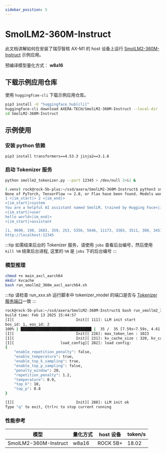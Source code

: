 ```yaml
---
sidebar_position: 5
---
```


# SmolLM2-360M-Instruct

此文档讲解如何在安装了瑞莎智核 AX-M1 的 host 设备上运行 [SmolLM2-360M-Instruct](https://huggingface.co/HuggingFaceTB/SmolLM2-360M-Instruct) 示例应用。

预编译模型量化方式： **w8a16**

## 下载示例应用仓库

使用 `huggingfcae-cli` 下载示例应用仓库。

<NewCodeBlock tip="Host" type="Device">

```bash
pip3 install -U "huggingface_hub[cli]"
huggingface-cli download AXERA-TECH/SmolLM2-360M-Instruct --local-dir ./SmolLM2-360M-Instructcd DeepSeek-R1-Distill-Qwen-1.5B
cd SmolLM2-360M-Instruct
```

</NewCodeBlock>

## 示例使用

### 安装 python 依赖

<NewCodeBlock tip="Host" type="Device">

```bash
pip3 install transformers==4.53.3 jinja2==3.1.6
```

</NewCodeBlock>

### 启动 Tokenizer 服务

<NewCodeBlock tip="Host" type="Device">

```bash
python smollm2_tokenizer.py --port 12345 > /dev/null 2>&1 &
```

</NewCodeBlock>

```bash
(.venv) rock@rock-5b-plus:~/ssd/axera/SmolLM2-360M-Instruct$ python3 smollm2_tokenizer.py --port 12345
None of PyTorch, TensorFlow >= 2.0, or Flax have been found. Models won't be available and only tokenizers, configuration and file/data utilities can be used.
1 <|im_start|> 2 <|im_end|>
<|im_start|>system
You are a helpful AI assistant named SmolLM, trained by Hugging Face<|im_end|>
<|im_start|>user
hello world<|im_end|>
<|im_start|>assistant

[1, 9690, 198, 2683, 359, 253, 5356, 5646, 11173, 3365, 3511, 308, 34519, 28, 7018, 411, 407, 19712, 8182, 2, 198, 1, 4093, 198, 28120, 905, 2, 198, 1, 520, 9531, 198]
http://localhost:12345
```

:::tip
如需结束后台的 Tokenizer 服务，请使用 `jobs` 查看后台编号，然后使用 `kill %N` 结束后台进程, 这里的 `%N` 是 `jobs` 下的后台编号
:::

### 模型推理

<NewCodeBlock tip="Host" type="Device">

```bash
chmod +x main_axcl_aarch64
mkdir kvcache
bash run_smollm2_360m_axcl_aarch64.sh
```

</NewCodeBlock>

:::tip
请检查 run_xxx.sh 运行脚本中 tokenizer_model 的端口是否与 [Tokenizer 服务端口](#启动-tokenizer-服务)一致
:::

```bash
rock@rock-5b-plus:~/ssd/axera/SmolLM2-360M-Instruct$ bash run_smollm2_360m_axcl_aarch64.sh
build time: Feb 13 2025 15:44:57
[I][                            Init][ 111]: LLM init start
bos_id: 1, eos_id: 2
100% | ████████████████████████████████ |  35 /  35 [7.59s<7.59s, 4.61 count/s] init post axmodel okremain_cmm(-1 MB)
[I][                            Init][ 226]: max_token_len : 1023
[I][                            Init][ 231]: kv_cache_size : 320, kv_cache_num: 1023
[I][                     load_config][ 282]: load config:
{
    "enable_repetition_penalty": false,
    "enable_temperature": true,
    "enable_top_k_sampling": true,
    "enable_top_p_sampling": false,
    "penalty_window": 20,
    "repetition_penalty": 1.2,
    "temperature": 0.9,
    "top_k": 10,
    "top_p": 0.8
}

[I][                            Init][ 288]: LLM init ok
Type "q" to exit, Ctrl+c to stop current running
```

### 性能参考

| 模型                  | 量化方式 | host 设备 | token/s |
| --------------------- | -------- | --------- | ------- |
| SmolLM2-360M-Instruct | w8a16    | ROCK 5B+  | 18.02   |
